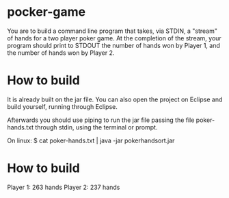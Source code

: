 # pocker-game

You are to build a command line program that takes, via STDIN, a "stream" of hands for a two player poker game. At the completion of the stream, your program should print to STDOUT the number of hands won by Player 1, and the number of hands won by Player 2.

# How to build
It is already built on the jar file. You can also open the project on Eclipse and build yourself, running through Eclipse.

Afterwards you should use piping to run the jar file passing the file poker-hands.txt through stdin, using the terminal or prompt.

On linux:
$ cat poker-hands.txt | java -jar pokerhandsort.jar

# How to build
Player 1: 263 hands
Player 2: 237 hands
